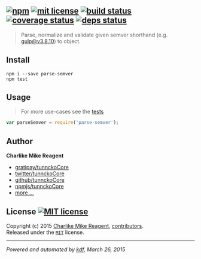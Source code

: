 ## [![npm][npmjs-img]][npmjs-url] [![mit license][license-img]][license-url] [![build status][travis-img]][travis-url] [![coverage status][coveralls-img]][coveralls-url] [![deps status][daviddm-img]][daviddm-url]

> Parse, normalize and validate given semver shorthand (e.g. gulp@v3.8.10) to object.

## Install
```
npm i --save parse-semver
npm test
```


## Usage
> For more use-cases see the [tests](./test.js)

```js
var parseSemver = require('parse-semver');
```


## Author
**Charlike Mike Reagent**
+ [gratipay/tunnckoCore][author-gratipay]
+ [twitter/tunnckoCore][author-twitter]
+ [github/tunnckoCore][author-github]
+ [npmjs/tunnckoCore][author-npmjs]
+ [more ...][contrib-more]


## License [![MIT license][license-img]][license-url]
Copyright (c) 2015 [Charlike Mike Reagent][contrib-more], [contributors][contrib-graf].  
Released under the [`MIT`][license-url] license.


[npmjs-url]: http://npm.im/parse-semver
[npmjs-img]: https://img.shields.io/npm/v/parse-semver.svg?style=flat&label=parse-semver

[coveralls-url]: https://coveralls.io/r/tunnckoCore/parse-semver?branch=master
[coveralls-img]: https://img.shields.io/coveralls/tunnckoCore/parse-semver.svg?style=flat

[license-url]: https://github.com/tunnckoCore/parse-semver/blob/master/license.md
[license-img]: https://img.shields.io/badge/license-MIT-blue.svg?style=flat

[travis-url]: https://travis-ci.org/tunnckoCore/parse-semver
[travis-img]: https://img.shields.io/travis/tunnckoCore/parse-semver.svg?style=flat

[daviddm-url]: https://david-dm.org/tunnckoCore/parse-semver
[daviddm-img]: https://img.shields.io/david/tunnckoCore/parse-semver.svg?style=flat

[author-gratipay]: https://gratipay.com/tunnckoCore
[author-twitter]: https://twitter.com/tunnckoCore
[author-github]: https://github.com/tunnckoCore
[author-npmjs]: https://npmjs.org/~tunnckocore

[contrib-more]: http://j.mp/1stW47C
[contrib-graf]: https://github.com/tunnckoCore/parse-semver/graphs/contributors

***

_Powered and automated by [kdf](https://github.com/tunnckoCore), March 26, 2015_